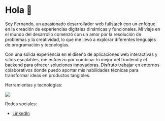 # Hola 👋

Soy Fernando, un apasionado desarrollador web fullstack con un enfoque en la creación de experiencias digitales dinámicas y funcionales. Mi viaje en el mundo del desarrollo comenzó con un amor por la resolución de problemas y la creatividad, lo que me llevó a explorar diferentes lenguajes de programación y tecnologías.

Con una sólida experiencia en el diseño de aplicaciones web interactivas y sitios escalables, me esfuerzo por combinar lo mejor del frontend y el backend para ofrecer soluciones innovadoras. Disfruto trabajar en entornos colaborativos donde puedo aportar mis habilidades técnicas para transformar ideas en productos tangibles.

Herramientas y tecnologias:
<p align="start">
  <a href="https://skillicons.dev">
    <img src="https://skillicons.dev/icons?i=js,ts,html,css,git,java,nodejs,express,mongodb,astro,react,nextjs,babel,vite,webpack,laravel,php,mysql,postgres,swift,tailwind,vscode,dart,flutter" />
  </a>
</p>

Redes sociales:
- <a href="https://www.linkedin.com/in/fernando-dorantes/">LinkedIn</a> 


<!--
**fernandocstdev/fernandocstdev** is a ✨ _special_ ✨ repository because its `README.md` (this file) appears on your GitHub profile.

Here are some ideas to get you started:

- 🔭 I’m currently working on ...
- 🌱 I’m currently learning ...
- 👯 I’m looking to collaborate on ...
- 🤔 I’m looking for help with ...
- 💬 Ask me about ...
- 📫 How to reach me: ...
- 😄 Pronouns: ...
- ⚡ Fun fact: ...
-->
